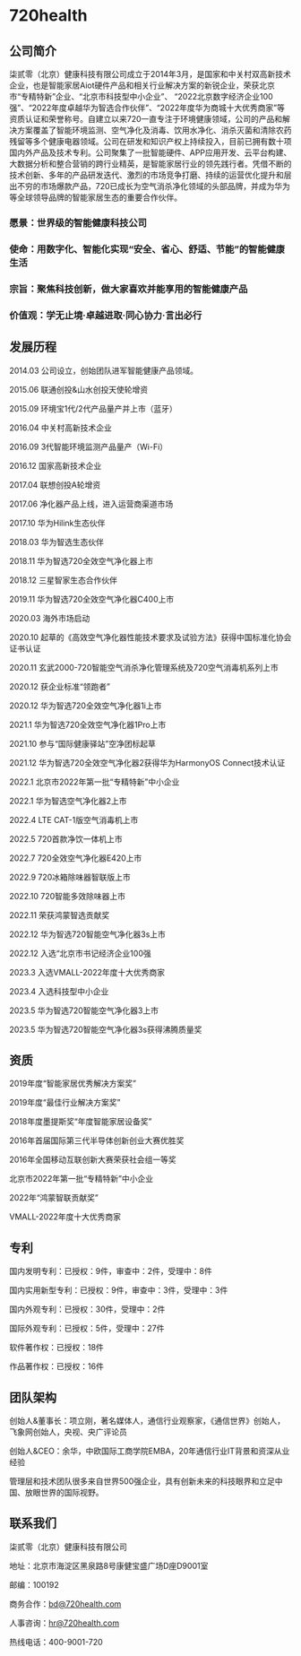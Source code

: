 # 720health
## 公司简介

柒贰零（北京）健康科技有限公司成立于2014年3月，是国家和中关村双高新技术企业，也是智能家居Aiot硬件产品和相关行业解决方案的新锐企业，荣获北京市“专精特新”企业、“北京市科技型中小企业”、 “2022北京数字经济企业100强”、“2022年度卓越华为智选合作伙伴”、“2022年度华为商城十大优秀商家”等资质认证和荣誉称号。自建立以来720一直专注于环境健康领域，公司的产品和解决方案覆盖了智能环境监测、空气净化及消毒、饮用水净化、消杀灭菌和清除农药残留等多个健康电器领域。公司在研发和知识产权上持续投入，目前已拥有数十项国内外产品及技术专利。公司聚集了一批智能硬件、APP应用开发、云平台构建、大数据分析和整合营销的跨行业精英，是智能家居行业的领先践行者。凭借不断的技术创新、多年的产品研发迭代、激烈的市场竞争打磨、持续的运营优化提升和层出不穷的市场爆款产品，720已成长为空气消杀净化领域的头部品牌，并成为华为等全球领导品牌的智能家居生态的重要合作伙伴。

### 愿景：世界级的智能健康科技公司

### 使命：用数字化、智能化实现“安全、省心、舒适、节能”的智能健康生活

### 宗旨：聚焦科技创新，做大家喜欢并能享用的智能健康产品

### 价值观：学无止境·卓越进取·同心协力·言出必行

## 发展历程

2014.03 公司设立，创始团队进军智能健康产品领域。

2015.06 联通创投&山水创投天使轮增资

2015.09 环境宝1代/2代产品量产并上市（蓝牙）

2016.04 中关村高新技术企业

2016.09 3代智能环境监测产品量产（Wi-Fi）

2016.12 国家高新技术企业

2017.04 联想创投A轮增资

2017.06 净化器产品上线，进入运营商渠道市场

2017.10 华为Hilink生态伙伴

2018.03 华为智选生态伙伴

2018.11 华为智选720全效空气净化器上市

2018.12 三星智家生态合作伙伴

2019.11 华为智选720全效空气净化器C400上市

2020.03 海外市场启动

2020.10 起草的《高效空气净化器性能技术要求及试验方法》获得中国标准化协会证书认证

2020.11 玄武2000-720智能空气消杀净化管理系统及720空气消毒机系列上市

2020.12 获企业标准“领跑者”

2020.12 华为智选720全效空气净化器1i上市

2021.1 华为智选720全效空气净化器1Pro上市

2021.10 参与“国际健康驿站”空净团标起草

2021.12 华为智选720全效空气净化器2获得华为HarmonyOS Connect技术认证

2022.1 北京市2022年第一批“专精特新”中小企业

2022.1 华为智选空气净化器2上市

2022.4  LTE CAT-1版空气消毒机上市

2022.5 720首款净饮一体机上市

2022.7 720全效空气净化器E420上市

2022.9 720冰箱除味器智联版上市

2022.10 720智能多效除味器上市

2022.11 荣获鸿蒙智选贡献奖

2022.12 华为智选720智能空气净化器3s上市

2022.12 入选“北京市书记经济企业100强

2023.3 入选VMALL-2022年度十大优秀商家

2023.4 入选科技型中小企业

2023.5 华为智选720智能空气净化器3上市

2023.5 华为智选720智能空气净化器3s获得沸腾质量奖



## 资质

2019年度“智能家居优秀解决方案奖”

2019年度“最佳行业解决方案奖”

2018年度墨提斯奖“年度智能家居设备奖”

2016年首届国际第三代半导体创新创业大赛优胜奖

2016年全国移动互联创新大赛荣获社会组一等奖

北京市2022年第一批“专精特新”中小企业

2022年“鸿蒙智联贡献奖”

VMALL-2022年度十大优秀商家



## 专利

国内发明专利：已授权：9件，审查中：2件，受理中：8件

国内实用新型专利：已授权：9件，审查中：3件，受理中：3件

国内外观专利：已授权：30件，受理中：2件

国际外观专利：已授权：5件，受理中：27件

软件著作权：已授权：18件

作品著作权：已授权：16件

## 团队架构

创始人&董事长：项立刚，著名媒体人，通信行业观察家，《通信世界》创始人，飞象网创始人，央视、央广评论员        

创始人&CEO：余华，中欧国际工商学院EMBA，20年通信行业IT背景和资深从业经验        

管理层和技术团队很多来自世界500强企业，具有创新未来的科技眼界和立足中国、放眼世界的国际视野。  

## 联系我们

柒贰零（北京）健康科技有限公司

地址：北京市海淀区黑泉路8号康健宝盛广场D座D9001室

邮编：100192

商务合作：bd@720health.com

人事咨询：hr@720health.com

热线电话：400-9001-720

